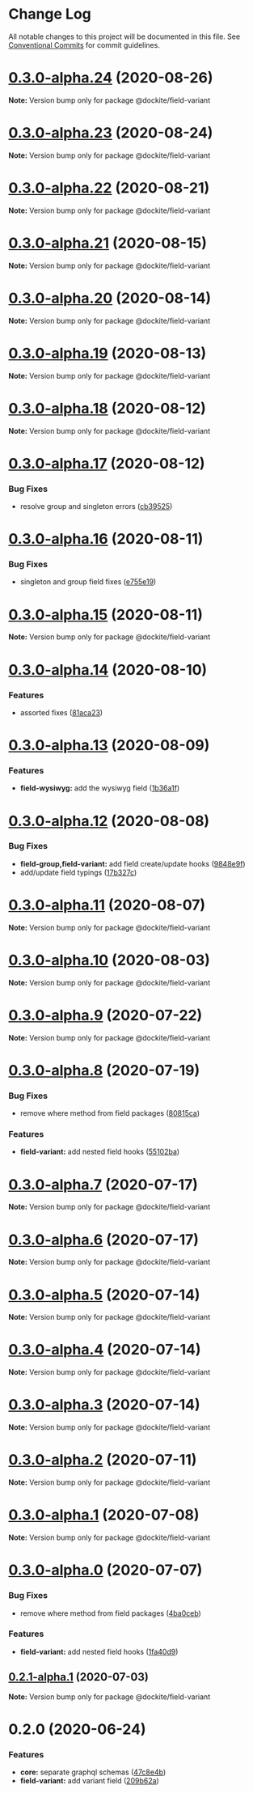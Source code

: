 # Change Log

All notable changes to this project will be documented in this file.
See [Conventional Commits](https://conventionalcommits.org) for commit guidelines.

# [0.3.0-alpha.24](https://github.com/dockite/dockite/compare/@dockite/field-variant@0.3.0-alpha.23...@dockite/field-variant@0.3.0-alpha.24) (2020-08-26)

**Note:** Version bump only for package @dockite/field-variant





# [0.3.0-alpha.23](https://github.com/dockite/dockite/compare/@dockite/field-variant@0.3.0-alpha.22...@dockite/field-variant@0.3.0-alpha.23) (2020-08-24)

**Note:** Version bump only for package @dockite/field-variant





# [0.3.0-alpha.22](https://github.com/dockite/dockite/compare/@dockite/field-variant@0.3.0-alpha.21...@dockite/field-variant@0.3.0-alpha.22) (2020-08-21)

**Note:** Version bump only for package @dockite/field-variant





# [0.3.0-alpha.21](https://github.com/dockite/dockite/compare/@dockite/field-variant@0.3.0-alpha.20...@dockite/field-variant@0.3.0-alpha.21) (2020-08-15)

**Note:** Version bump only for package @dockite/field-variant





# [0.3.0-alpha.20](https://github.com/dockite/dockite/compare/@dockite/field-variant@0.3.0-alpha.19...@dockite/field-variant@0.3.0-alpha.20) (2020-08-14)

**Note:** Version bump only for package @dockite/field-variant





# [0.3.0-alpha.19](https://github.com/dockite/dockite/compare/@dockite/field-variant@0.3.0-alpha.18...@dockite/field-variant@0.3.0-alpha.19) (2020-08-13)

**Note:** Version bump only for package @dockite/field-variant





# [0.3.0-alpha.18](https://github.com/dockite/dockite/compare/@dockite/field-variant@0.3.0-alpha.17...@dockite/field-variant@0.3.0-alpha.18) (2020-08-12)

**Note:** Version bump only for package @dockite/field-variant





# [0.3.0-alpha.17](https://github.com/dockite/dockite/compare/@dockite/field-variant@0.3.0-alpha.16...@dockite/field-variant@0.3.0-alpha.17) (2020-08-12)


### Bug Fixes

* resolve group and singleton errors ([cb39525](https://github.com/dockite/dockite/commit/cb3952539bfa006353e122822f3cc38aa1aa6c74))





# [0.3.0-alpha.16](https://github.com/dockite/dockite/compare/@dockite/field-variant@0.3.0-alpha.15...@dockite/field-variant@0.3.0-alpha.16) (2020-08-11)


### Bug Fixes

* singleton and group field fixes ([e755e19](https://github.com/dockite/dockite/commit/e755e19b6dcbb762787139eee9410848eb35d642))





# [0.3.0-alpha.15](https://github.com/dockite/dockite/compare/@dockite/field-variant@0.3.0-alpha.14...@dockite/field-variant@0.3.0-alpha.15) (2020-08-11)

**Note:** Version bump only for package @dockite/field-variant





# [0.3.0-alpha.14](https://github.com/dockite/dockite/compare/@dockite/field-variant@0.3.0-alpha.13...@dockite/field-variant@0.3.0-alpha.14) (2020-08-10)


### Features

* assorted fixes ([81aca23](https://github.com/dockite/dockite/commit/81aca238c2025a667d589e8ee467979b6e7f66ca))





# [0.3.0-alpha.13](https://github.com/dockite/dockite/compare/@dockite/field-variant@0.3.0-alpha.12...@dockite/field-variant@0.3.0-alpha.13) (2020-08-09)


### Features

* **field-wysiwyg:** add the wysiwyg field ([1b36a1f](https://github.com/dockite/dockite/commit/1b36a1f2c4332b08f1681ed7eb4e7d094b73221b))





# [0.3.0-alpha.12](https://github.com/dockite/dockite/compare/@dockite/field-variant@0.3.0-alpha.11...@dockite/field-variant@0.3.0-alpha.12) (2020-08-08)


### Bug Fixes

* **field-group,field-variant:** add field create/update hooks ([9848e9f](https://github.com/dockite/dockite/commit/9848e9f2458cee7f673554a3e760a9ac5ce8f75a))
* add/update field typings ([17b327c](https://github.com/dockite/dockite/commit/17b327c1a3771d1ec10036cac8dd87a0928e3718))





# [0.3.0-alpha.11](https://github.com/dockite/dockite/compare/@dockite/field-variant@0.3.0-alpha.10...@dockite/field-variant@0.3.0-alpha.11) (2020-08-07)

**Note:** Version bump only for package @dockite/field-variant





# [0.3.0-alpha.10](https://github.com/dockite/dockite/compare/@dockite/field-variant@0.3.0-alpha.9...@dockite/field-variant@0.3.0-alpha.10) (2020-08-03)

**Note:** Version bump only for package @dockite/field-variant





# [0.3.0-alpha.9](https://github.com/dockite/dockite/compare/@dockite/field-variant@0.3.0-alpha.8...@dockite/field-variant@0.3.0-alpha.9) (2020-07-22)

**Note:** Version bump only for package @dockite/field-variant





# [0.3.0-alpha.8](https://github.com/dockite/dockite/compare/@dockite/field-variant@0.2.0...@dockite/field-variant@0.3.0-alpha.8) (2020-07-19)


### Bug Fixes

* remove where method from field packages ([80815ca](https://github.com/dockite/dockite/commit/80815caeddf977c6e061ec4d0cc4805f5cd5d87a))


### Features

* **field-variant:** add nested field hooks ([55102ba](https://github.com/dockite/dockite/commit/55102ba16ef970a2fe85ccb133ea4318fef00eff))





# [0.3.0-alpha.7](https://github.com/dockite/dockite/compare/@dockite/field-variant@0.3.0-alpha.6...@dockite/field-variant@0.3.0-alpha.7) (2020-07-17)

**Note:** Version bump only for package @dockite/field-variant





# [0.3.0-alpha.6](https://github.com/dockite/dockite/compare/@dockite/field-variant@0.3.0-alpha.5...@dockite/field-variant@0.3.0-alpha.6) (2020-07-17)

**Note:** Version bump only for package @dockite/field-variant





# [0.3.0-alpha.5](https://github.com/dockite/dockite/compare/@dockite/field-variant@0.3.0-alpha.4...@dockite/field-variant@0.3.0-alpha.5) (2020-07-14)

**Note:** Version bump only for package @dockite/field-variant





# [0.3.0-alpha.4](https://github.com/dockite/dockite/compare/@dockite/field-variant@0.3.0-alpha.3...@dockite/field-variant@0.3.0-alpha.4) (2020-07-14)

**Note:** Version bump only for package @dockite/field-variant





# [0.3.0-alpha.3](https://github.com/dockite/dockite/compare/@dockite/field-variant@0.3.0-alpha.2...@dockite/field-variant@0.3.0-alpha.3) (2020-07-14)

**Note:** Version bump only for package @dockite/field-variant





# [0.3.0-alpha.2](https://github.com/dockite/dockite/compare/@dockite/field-variant@0.3.0-alpha.1...@dockite/field-variant@0.3.0-alpha.2) (2020-07-11)

**Note:** Version bump only for package @dockite/field-variant





# [0.3.0-alpha.1](https://github.com/dockite/dockite/compare/@dockite/field-variant@0.3.0-alpha.0...@dockite/field-variant@0.3.0-alpha.1) (2020-07-08)

**Note:** Version bump only for package @dockite/field-variant





# [0.3.0-alpha.0](https://github.com/dockite/dockite/compare/@dockite/field-variant@0.2.0...@dockite/field-variant@0.3.0-alpha.0) (2020-07-07)


### Bug Fixes

* remove where method from field packages ([4ba0ceb](https://github.com/dockite/dockite/commit/4ba0ceb0a97b4704a0be3d9637d6782bc5c4bc62))


### Features

* **field-variant:** add nested field hooks ([1fa40d9](https://github.com/dockite/dockite/commit/1fa40d9eda18d87c74e991753d9adcc23c6fc9a1))





## [0.2.1-alpha.1](https://github.com/dockite/dockite/compare/@dockite/field-variant@0.2.0...@dockite/field-variant@0.2.1-alpha.1) (2020-07-03)

**Note:** Version bump only for package @dockite/field-variant





# 0.2.0 (2020-06-24)


### Features

* **core:** separate graphql schemas ([47c8e4b](https://github.com/dockite/dockite/commit/47c8e4bd6c30460d8d5f3c59311fee39f122a299))
* **field-variant:** add variant field ([209b62a](https://github.com/dockite/dockite/commit/209b62a74f3a51c29e54f50e1cbb1111c7f8262b))
